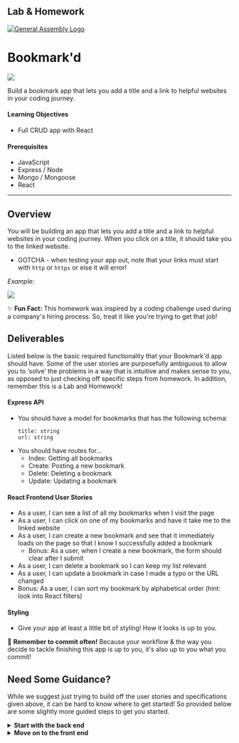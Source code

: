## Lab & Homework

[![General Assembly Logo](/ga_cog.png)](https://generalassemb.ly)

# Bookmark'd

![](https://fthmb.tqn.com/N8UHZxApLqho5sUDbpSRyEy1tV8=/768x0/filters:no_upscale():max_bytes(150000):strip_icc()/Bookmarks-56d0cca45f9b5879cc7123a4.jpg)

Build a bookmark app that lets you add a title and a link to helpful websites in your coding journey.

#### Learning Objectives

- Full CRUD app with React

#### Prerequisites

- JavaScript 
- Express / Node 
- Mongo / Mongoose 
- React

---

## Overview 

You will be building an app that lets you add a title and a link to helpful websites in your coding journey. When you click on a title, it should take you to the linked website. 
  - GOTCHA - when testing your app out, note that your links must start with `http` or `https` or else it will error!

_Example:_

![](https://i.imgur.com/yq9Ygeu.png) 

✨ **Fun Fact:** This homework was inspired by a coding challenge used during a company's hiring process. So, treat it like you're trying to get that job!

## Deliverables

Listed below is the basic required functionality that your Bookmark'd app should have. Some of the user stories are purposefully ambiguous to allow you to ‘solve’ the problems in a way that is intuitive and makes sense to you, as opposed to just checking off specific steps from homework. In addition, remember this is a Lab and Homework!

#### Express API 
  - You should have a model for bookmarks that has the following schema:
      ```
      title: string
      url: string
       ```
   - You should have routes for...
      - Index: Getting all bookmarks
      - Create: Posting a new bookmark 
      - Delete: Deleting a bookmark
      - Update: Updating a bookmark 
      
#### React Frontend User Stories
  - As a user, I can see a list of all my bookmarks when I visit the page
  - As a user, I can click on one of my bookmarks and have it take me to the linked website
  - As a user, I can create a new bookmark and see that it immediately loads on the page so that I know I successfully added a bookmark
    - Bonus: As a user, when I create a new bookmark, the form should clear after I submit 
  - As a user, I can delete a bookmark so I can keep my list relevant 
  - As a user, I can update a bookmark in case I made a typo or the URL changed
  - Bonus: As a user, I can sort my bookmark by alphabetical order (hint: look into React filters) 
  
#### Styling 
  - Give your app at least a little bit of styling! How it looks is up to you.
  
:red_circle: **Remember to commit often!**
Because your workflow & the way you decide to tackle finishing this app is up to you, it's also up to you what you commit!

## Need Some Guidance? 

While we suggest just trying to build off the user stories and specifications given above, it can be hard to know where to get started! So provided below are some slightly more guided steps to get you started. 

  <details>
   <summary><strong>Start with the back end</strong></summary>

   - Create an express app
     - what npm packages do you need? Now that we are not using sever side templating, are there npm packages that we don't need?
   - Connect it to mongo with mongoose
   - Create a schema that has the following
      ``` 
      title: string
      url: string ( remember: the links must start with http/https )
      ```
   - Create the routes (full CRUD)
   - Test the routes using Postman (or Windows equivalent or using cURL)
  </details>

   <details>
   <summary><strong>Move on to the front end</strong></summary>

   - Your front end should display: 
      - An index of a clickable list of the title of each bookmark that takes you to the url of your bookmark
      - A way to delete a bookmark
      - A way to update a bookmark
      - A working form to add a new record to the database.
        - When the data is submitted and processed, the page should immediately reflect the changes

   - Getting started:
     - Use create-react-app to generate a React App
     - Type out your React Component Architecture
     - Plan what state you have and where it will exist
     - Plan what props components will receive
     - Then execute


## Submission Guidelines

This is a homework, due before class on Monday at 9 AM. Each Group will present their project Monday morning leading into Unit Project 3.

**- In this project you are building**
  - A full CRUD express API for bookmarks
  - A single-page-app built with React with the ability to create new bookmarks 
  - Adding onto your React SPA the ability to see all bookmarks, delete a bookmark, and edit a bookmark 
  - Adding some styling! 
  
---

 ## Hungry For More? 
  
  - Make a searchbox that will filter the bookmark titles 
  - Watch [this video](https://www.youtube.com/watch?v=YFsduR7mBfY) on making a search box (the final code is at around 3:32 - 3:40, skip to that if you like): 
  - Add an array of tags to the schema so you can organize your bookmarks by tags
  - As a user, I should not be able to add a duplicate bookmark so I can keep my list clean
  - Add some authorization to your app. Some possible user stories you can try:
      - As a user, I can only use the app if I am logged in
      - As a user, I can see everyone's bookmarks
      - As a user, I can only update/delete my own bookmarks
  - As always, try to add some CSS! Give your app some style! 
  
---

*Copyright 2020, General Assembly Space. Licensed under [CC-BY-NC-SA, 4.0](https://creativecommons.org/licenses/by-nc-sa/4.0/)*
